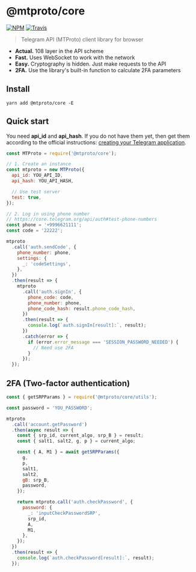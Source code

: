 # @mtproto/core

[![NPM](https://img.shields.io/npm/v/@mtproto/core.svg?style=flat-square)](https://www.npmjs.com/package/@mtproto/core)
[![Travis](https://img.shields.io/travis/com/alik0211/mtproto-core/master.svg?style=flat-square)](https://travis-ci.com/alik0211/mtproto-core)

> Telegram API (MTProto) client library for browser

* **Actual.** 108 layer in the API scheme
* **Fast.** Uses WebSocket to work with the network
* **Easy.** Cryptography is hidden. Just make requests to the API
* **2FA.** Use the library's built-in function to calculate 2FA parameters

## Install

```
yarn add @mtproto/core -E
```

## Quick start

You need **api_id** and **api_hash**. If you do not have them yet, then get them according to the official instructions: [creating your Telegram application](https://core.telegram.org/api/obtaining_api_id).

```js
const MTProto = require('@mtproto/core');

// 1. Create an instance
const mtproto = new MTProto({
  api_id: YOU_API_ID,
  api_hash: YOU_API_HASH,

  // Use test server
  test: true,
});

// 2. Log in using phone number
// https://core.telegram.org/api/auth#test-phone-numbers
const phone = '+9996621111';
const code = '22222';

mtproto
  .call('auth.sendCode', {
    phone_number: phone,
    settings: {
      _: 'codeSettings',
    },
  })
  .then(result => {
    mtproto
      .call('auth.signIn', {
        phone_code: code,
        phone_number: phone,
        phone_code_hash: result.phone_code_hash,
      })
      .then(result => {
        console.log(`auth.signIn[result]:`, result);
      })
      .catch(error => {
        if (error.error_message === 'SESSION_PASSWORD_NEEDED') {
          // Need use 2FA
        }
      });
  });
```

## 2FA (Two-factor authentication)

```js
const { getSRPParams } = require('@mtproto/core/utils');

const password = 'YOU_PASSWORD';

mtproto
  .call('account.getPassword')
  .then(async result => {
    const { srp_id, current_algo, srp_B } = result;
    const { salt1, salt2, g, p } = current_algo;

    const { A, M1 } = await getSRPParams({
      g,
      p,
      salt1,
      salt2,
      gB: srp_B,
      password,
    });

    return mtproto.call('auth.checkPassword', {
      password: {
        _: 'inputCheckPasswordSRP',
        srp_id,
        A,
        M1,
      },
    });
  })
  .then(result => {
    console.log(`auth.checkPassword[result]:`, result);
  });
```
